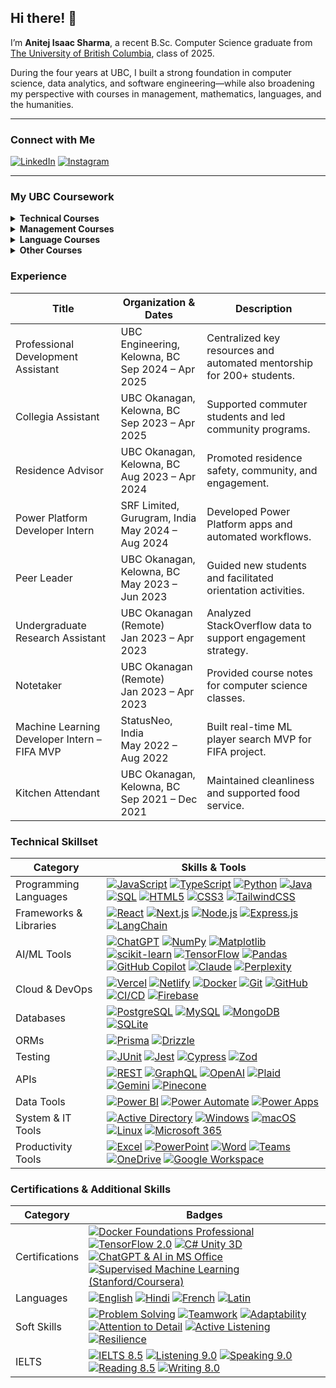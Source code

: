 ## Hi there! 👋

I’m **Anitej Isaac Sharma**, a recent B.Sc. Computer Science graduate from [The University of British Columbia](https://www.ubc.ca/), class of 2025.

During the four years at UBC, I built a strong foundation in computer science, data analytics, and software engineering—while also broadening my perspective with courses in management, mathematics, languages, and the humanities.

---

### Connect with Me

[![LinkedIn](https://img.shields.io/badge/LinkedIn-0A66C2?style=for-the-badge&logo=linkedin&logoColor=white)](https://www.linkedin.com/in/aisaaxs/)
[![Instagram](https://img.shields.io/badge/Instagram-E4405F?style=for-the-badge&logo=instagram&logoColor=white)](https://www.instagram.com/aisaaxs/)

---

### My UBC Coursework

<details>
  <summary><strong>Technical Courses</strong></summary>

- Data 101: Making Predictions with Data  
- COSC 111: Introduction to Programming I  
- COSC 121: Introduction to Programming II  
- COSC 122: Computer Fluency  
- COSC 123: Computer Creativity  
- COSC 211: Machine Architecture  
- COSC 221: Introduction to Discrete Structures  
- COSC 222: Data Structures & Algorithms  
- DATA 301: Introduction to Data Analytics  
- COSC 304: Introduction to Databases  
- COSC 310: Software Engineering  
- DATA 311: Machine Learning  
- COSC 320: Analysis of Algorithms  
- COSC 322: Introduction to Artificial Intelligence  
- COSC 328: Introduction to Networks  
- COSC 341: Human Computer Interaction  
- COSC 344: Image Processing and Applications  
- COSC 407: Introduction to Parallel Computing  
- DATA 407: Sampling and Design  
- COSC 499: Capstone Software Engineering Project  
</details>

<details>
  <summary><strong>Management Courses</strong></summary>

- MGMT 100: Introduction to Business  
- MGMT 110: Introduction to Management Thought and Social Responsibility  
- COSC 305: Project Management  
</details>

<details>
  <summary><strong>Language Courses</strong></summary>

- FREN 101: Elementary French I  
- LATN 300: Intensive Introduction to Latin  
</details>

<details>
  <summary><strong>Other Courses</strong></summary>

- MATH 100: Differential Calculus  
- MATH 101: Integral Calculus  
- MATH 200: Calculus III (Multi-Variable Calculus)  
- MATH 221: Matrix Algebra  
- STAT 230: Introductory Statistics  
- HINT 110: Applied Research in Health  
- CORH 203: Communication in the Sciences  
- ENGL 153: Readings in Narrative  
- ENGL 239: The Bible in English Literature  
- PHIL 331: Computer Ethics  
</details>


### Experience

| **Title**                                     | **Organization & Dates**                                                      | **Description**                                             |
|-----------------------------------------------|-------------------------------------------------------------------------------|-------------------------------------------------------------|
| Professional Development Assistant            | UBC Engineering, Kelowna, BC <br> Sep 2024 – Apr 2025                        | Centralized key resources and automated mentorship for 200+ students.       |
| Collegia Assistant                            | UBC Okanagan, Kelowna, BC <br> Sep 2023 – Apr 2025                           | Supported commuter students and led community programs.     |
| Residence Advisor                             | UBC Okanagan, Kelowna, BC <br> Aug 2023 – Apr 2024                           | Promoted residence safety, community, and engagement.       |
| Power Platform Developer Intern               | SRF Limited, Gurugram, India <br> May 2024 – Aug 2024                        | Developed Power Platform apps and automated workflows.       |
| Peer Leader                                   | UBC Okanagan, Kelowna, BC <br> May 2023 – Jun 2023                           | Guided new students and facilitated orientation activities.  |
| Undergraduate Research Assistant              | UBC Okanagan (Remote) <br> Jan 2023 – Apr 2023                               | Analyzed StackOverflow data to support engagement strategy.  |
| Notetaker                                     | UBC Okanagan (Remote) <br> Jan 2023 – Apr 2023                               | Provided course notes for computer science classes.          |
| Machine Learning Developer Intern – FIFA MVP   | StatusNeo, India <br> May 2022 – Aug 2022                                    | Built real-time ML player search MVP for FIFA project.       |
| Kitchen Attendant                             | UBC Okanagan, Kelowna, BC <br> Sep 2021 – Dec 2021                           | Maintained cleanliness and supported food service.           |


### Technical Skillset

| **Category**                  | **Skills & Tools**                                                                                                                                                                                                                                                                                        |
|-------------------------------|-----------------------------------------------------------------------------------------------------------------------------------------------------------------------------------------------------------------------------------------------------------------------------------------------------------|
| Programming Languages         | [![JavaScript](https://img.shields.io/badge/JavaScript-F7DF1E?style=for-the-badge&logo=javascript&logoColor=black)]() [![TypeScript](https://img.shields.io/badge/TypeScript-3178C6?style=for-the-badge&logo=typescript&logoColor=white)]() [![Python](https://img.shields.io/badge/Python-3776AB?style=for-the-badge&logo=python&logoColor=white)]() [![Java](https://img.shields.io/badge/Java-007396?style=for-the-badge&logo=java&logoColor=white)]() [![SQL](https://img.shields.io/badge/SQL-4479A1?style=for-the-badge&logo=sqlite&logoColor=white)]() [![HTML5](https://img.shields.io/badge/HTML5-E34F26?style=for-the-badge&logo=html5&logoColor=white)]() [![CSS3](https://img.shields.io/badge/CSS3-1572B6?style=for-the-badge&logo=css3&logoColor=white)]() [![TailwindCSS](https://img.shields.io/badge/TailwindCSS-38B2AC?style=for-the-badge&logo=tailwind-css&logoColor=white)]()   |
| Frameworks & Libraries        | [![React](https://img.shields.io/badge/React-20232A?style=for-the-badge&logo=react&logoColor=61DAFB)]() [![Next.js](https://img.shields.io/badge/Next.js-000?style=for-the-badge&logo=next.js&logoColor=white)]() [![Node.js](https://img.shields.io/badge/Node.js-339933?style=for-the-badge&logo=nodedotjs&logoColor=white)]() [![Express.js](https://img.shields.io/badge/Express.js-000000?style=for-the-badge&logo=express&logoColor=white)]() [![LangChain](https://img.shields.io/badge/LangChain-609965?style=for-the-badge)]()                     |
| AI/ML Tools                   | [![ChatGPT](https://img.shields.io/badge/ChatGPT-25C2A0?style=for-the-badge&logo=openai&logoColor=white)]() [![NumPy](https://img.shields.io/badge/NumPy-013243?style=for-the-badge&logo=numpy&logoColor=white)]() [![Matplotlib](https://img.shields.io/badge/Matplotlib-11557C?style=for-the-badge&logo=matplotlib&logoColor=white)]() [![scikit-learn](https://img.shields.io/badge/scikit--learn-F7931E?style=for-the-badge&logo=scikit-learn&logoColor=white)]() [![TensorFlow](https://img.shields.io/badge/TensorFlow-FF6F00?style=for-the-badge&logo=tensorflow&logoColor=white)]() [![Pandas](https://img.shields.io/badge/Pandas-150458?style=for-the-badge&logo=pandas&logoColor=white)]() [![GitHub Copilot](https://img.shields.io/badge/Copilot-1DBF73?style=for-the-badge&logo=github&logoColor=white)]() [![Claude](https://img.shields.io/badge/Claude_Code-000000?style=for-the-badge)]() [![Perplexity](https://img.shields.io/badge/Perplexity-1e40af?style=for-the-badge&logo=perplexity&logoColor=white)]()   |
| Cloud & DevOps                | [![Vercel](https://img.shields.io/badge/Vercel-000000?style=for-the-badge&logo=vercel&logoColor=white)]() [![Netlify](https://img.shields.io/badge/Netlify-00C7B7?style=for-the-badge&logo=netlify&logoColor=white)]() [![Docker](https://img.shields.io/badge/Docker-2496ED?style=for-the-badge&logo=docker&logoColor=white)]() [![Git](https://img.shields.io/badge/Git-F05032?style=for-the-badge&logo=git&logoColor=white)]() [![GitHub](https://img.shields.io/badge/GitHub-181717?style=for-the-badge&logo=github&logoColor=white)]() [![CI/CD](https://img.shields.io/badge/CI/CD-3B82F6?style=for-the-badge&logo=githubactions&logoColor=white)]() [![Firebase](https://img.shields.io/badge/Firebase-FFCA28?style=for-the-badge&logo=firebase&logoColor=black)]()   |
| Databases                     | [![PostgreSQL](https://img.shields.io/badge/PostgreSQL-336791?style=for-the-badge&logo=postgresql&logoColor=white)]() [![MySQL](https://img.shields.io/badge/MySQL-4479A1?style=for-the-badge&logo=mysql&logoColor=white)]() [![MongoDB](https://img.shields.io/badge/MongoDB-47A248?style=for-the-badge&logo=mongodb&logoColor=white)]() [![SQLite](https://img.shields.io/badge/SQLite-003B57?style=for-the-badge&logo=sqlite&logoColor=white)]()                                                 |
| ORMs                          | [![Prisma](https://img.shields.io/badge/Prisma-2D3748?style=for-the-badge&logo=prisma&logoColor=white)]() [![Drizzle](https://img.shields.io/badge/Drizzle-0A7EA4?style=for-the-badge)]()                                                                                                            |
| Testing                       | [![JUnit](https://img.shields.io/badge/JUnit-25A162?style=for-the-badge&logo=junit5&logoColor=white)]() [![Jest](https://img.shields.io/badge/Jest-C21325?style=for-the-badge&logo=jest&logoColor=white)]() [![Cypress](https://img.shields.io/badge/Cypress-17202C?style=for-the-badge&logo=cypress&logoColor=white)]() [![Zod](https://img.shields.io/badge/Zod-47C9E5?style=for-the-badge)]()             |
| APIs                          | [![REST](https://img.shields.io/badge/REST-0052CC?style=for-the-badge)]() [![GraphQL](https://img.shields.io/badge/GraphQL-E10098?style=for-the-badge&logo=graphql&logoColor=white)]() [![OpenAI](https://img.shields.io/badge/OpenAI-412991?style=for-the-badge&logo=openai&logoColor=white)]() [![Plaid](https://img.shields.io/badge/Plaid-222222?style=for-the-badge)]() [![Gemini](https://img.shields.io/badge/Gemini-12100E?style=for-the-badge)]() [![Pinecone](https://img.shields.io/badge/Pinecone-2C2C31?style=for-the-badge)]()                   |
| Data Tools                    | [![Power BI](https://img.shields.io/badge/Power%20BI-F2C811?style=for-the-badge&logo=powerbi&logoColor=black)]() [![Power Automate](https://img.shields.io/badge/Power%20Automate-1976D2?style=for-the-badge&logo=powerautomate&logoColor=white)]() [![Power Apps](https://img.shields.io/badge/Power%20Apps-742774?style=for-the-badge&logo=powerapps&logoColor=white)]()                  |
| System & IT Tools             | [![Active Directory](https://img.shields.io/badge/Active%20Directory-0078D4?style=for-the-badge&logo=microsoft&logoColor=white)]() [![Windows](https://img.shields.io/badge/Windows-0078D6?style=for-the-badge&logo=windows&logoColor=white)]() [![macOS](https://img.shields.io/badge/macOS-000000?style=for-the-badge&logo=apple&logoColor=white)]() [![Linux](https://img.shields.io/badge/Linux-FCC624?style=for-the-badge&logo=linux&logoColor=black)]() [![Microsoft 365](https://img.shields.io/badge/Microsoft%20365-D83B01?style=for-the-badge&logo=microsoftoffice&logoColor=white)]() |
| Productivity Tools             | [![Excel](https://img.shields.io/badge/Excel-217346?style=for-the-badge&logo=microsoft-excel&logoColor=white)]() [![PowerPoint](https://img.shields.io/badge/PowerPoint-B7472A?style=for-the-badge&logo=microsoft-powerpoint&logoColor=white)]() [![Word](https://img.shields.io/badge/Word-2B579A?style=for-the-badge&logo=microsoft-word&logoColor=white)]() [![Teams](https://img.shields.io/badge/Teams-6264A7?style=for-the-badge&logo=microsoftteams&logoColor=white)]() [![OneDrive](https://img.shields.io/badge/OneDrive-0078D4?style=for-the-badge&logo=microsoftonedrive&logoColor=white)]() [![Google Workspace](https://img.shields.io/badge/Google%20Workspace-4285F4?style=for-the-badge&logo=googleworkspace&logoColor=white)]()    |


### Certifications & Additional Skills

| **Category**        | **Badges**                                                                                                                                                                                                                                                                                                         |
|---------------------|--------------------------------------------------------------------------------------------------------------------------------------------------------------------------------------------------------------------------------------------------------------------------------------------------------------------|
| Certifications      | [![Docker Foundations Professional](https://img.shields.io/badge/Docker%20Foundations%20Professional-2496ED?style=for-the-badge&logo=docker&logoColor=white)]() [![TensorFlow 2.0](https://img.shields.io/badge/TensorFlow%202.0%20Deep%20Learning-FF6F00?style=for-the-badge&logo=tensorflow&logoColor=white)]() [![C# Unity 3D](https://img.shields.io/badge/C%23%20Unity%203D-222C37?style=for-the-badge&logo=unity&logoColor=white)]() [![ChatGPT & AI in MS Office](https://img.shields.io/badge/AI%20in%20MS%20Office-25C2A0?style=for-the-badge&logo=openai&logoColor=white)]() [![Supervised Machine Learning (Stanford/Coursera)](https://img.shields.io/badge/Supervised%20Machine%20Learning-Stanford%2FCoursera-13AA52?style=for-the-badge&logo=coursera&logoColor=white)]()  |
| Languages           | [![English](https://img.shields.io/badge/English-Fluent-1E90FF?style=for-the-badge)]() [![Hindi](https://img.shields.io/badge/Hindi-Native-FF9933?style=for-the-badge)]() [![French](https://img.shields.io/badge/French-Elementary-0055A4?style=for-the-badge)]() [![Latin](https://img.shields.io/badge/Latin-Elementary-FFD700?style=for-the-badge)]()                                   |
| Soft Skills         | [![Problem Solving](https://img.shields.io/badge/Problem%20Solving-00C853?style=for-the-badge&logo=target&logoColor=white)]() [![Teamwork](https://img.shields.io/badge/Teamwork-2E8B57?style=for-the-badge&logo=teamspeak&logoColor=white)]() [![Adaptability](https://img.shields.io/badge/Adaptability-7B1FA2?style=for-the-badge)]() [![Attention to Detail](https://img.shields.io/badge/Attention%20to%20Detail-008B8B?style=for-the-badge)]() [![Active Listening](https://img.shields.io/badge/Active%20Listening-1976D2?style=for-the-badge)]() [![Resilience](https://img.shields.io/badge/Resilience-FF7043?style=for-the-badge)]()    |
| IELTS               | [![IELTS 8.5](https://img.shields.io/badge/IELTS%20Overall-8.5-1E90FF?style=for-the-badge)]() [![Listening 9.0](https://img.shields.io/badge/Listening-9.0-4CAF50?style=for-the-badge)]() [![Speaking 9.0](https://img.shields.io/badge/Speaking-9.0-2196F3?style=for-the-badge)]() [![Reading 8.5](https://img.shields.io/badge/Reading-8.5-FFC107?style=for-the-badge)]() [![Writing 8.0](https://img.shields.io/badge/Writing-8.0-9E9E9E?style=for-the-badge)]() |
